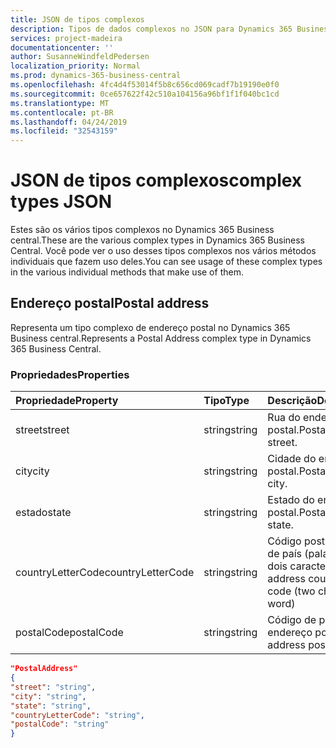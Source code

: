 ```yaml
---
title: JSON de tipos complexos
description: Tipos de dados complexos no JSON para Dynamics 365 Business central.
services: project-madeira
documentationcenter: ''
author: SusanneWindfeldPedersen
localization_priority: Normal
ms.prod: dynamics-365-business-central
ms.openlocfilehash: 4fc4d4f53014f5b8c656cd069cadf7b19190e0f0
ms.sourcegitcommit: 0ce657622f42c510a104156a96bf1f1f040bc1cd
ms.translationtype: MT
ms.contentlocale: pt-BR
ms.lasthandoff: 04/24/2019
ms.locfileid: "32543159"
---
```

# <a name="complex-types-json"></a><span data-ttu-id="6dc28-103">JSON de tipos complexos</span><span class="sxs-lookup"><span data-stu-id="6dc28-103">complex types JSON</span></span>
<span data-ttu-id="6dc28-104">Estes são os vários tipos complexos no Dynamics 365 Business central.</span><span class="sxs-lookup"><span data-stu-id="6dc28-104">These are the various complex types in Dynamics 365 Business Central.</span></span> <span data-ttu-id="6dc28-105">Você pode ver o uso desses tipos complexos nos vários métodos individuais que fazem uso deles.</span><span class="sxs-lookup"><span data-stu-id="6dc28-105">You can see usage of these complex types in the various individual methods that make use of them.</span></span>

## <a name="postal-address"></a><span data-ttu-id="6dc28-106">Endereço postal</span><span class="sxs-lookup"><span data-stu-id="6dc28-106">Postal address</span></span>

<span data-ttu-id="6dc28-107">Representa um tipo complexo de endereço postal no Dynamics 365 Business central.</span><span class="sxs-lookup"><span data-stu-id="6dc28-107">Represents a Postal Address complex type in Dynamics 365 Business Central.</span></span>

### <a name="properties"></a><span data-ttu-id="6dc28-108">Propriedades</span><span class="sxs-lookup"><span data-stu-id="6dc28-108">Properties</span></span>
| <span data-ttu-id="6dc28-109">Propriedade</span><span class="sxs-lookup"><span data-stu-id="6dc28-109">Property</span></span>     | <span data-ttu-id="6dc28-110">Tipo</span><span class="sxs-lookup"><span data-stu-id="6dc28-110">Type</span></span>       |<span data-ttu-id="6dc28-111">Descrição</span><span class="sxs-lookup"><span data-stu-id="6dc28-111">Description</span></span>             |
|:-------------|:---------|:-----------------------|
|<span data-ttu-id="6dc28-112">street</span><span class="sxs-lookup"><span data-stu-id="6dc28-112">street</span></span>        |<span data-ttu-id="6dc28-113">string</span><span class="sxs-lookup"><span data-stu-id="6dc28-113">string</span></span>    |<span data-ttu-id="6dc28-114">Rua do endereço postal.</span><span class="sxs-lookup"><span data-stu-id="6dc28-114">Postal address street.</span></span>  |
|<span data-ttu-id="6dc28-115">city</span><span class="sxs-lookup"><span data-stu-id="6dc28-115">city</span></span>          |<span data-ttu-id="6dc28-116">string</span><span class="sxs-lookup"><span data-stu-id="6dc28-116">string</span></span>    |<span data-ttu-id="6dc28-117">Cidade do endereço postal.</span><span class="sxs-lookup"><span data-stu-id="6dc28-117">Postal address city.</span></span>    |
|<span data-ttu-id="6dc28-118">estado</span><span class="sxs-lookup"><span data-stu-id="6dc28-118">state</span></span>         |<span data-ttu-id="6dc28-119">string</span><span class="sxs-lookup"><span data-stu-id="6dc28-119">string</span></span>    |<span data-ttu-id="6dc28-120">Estado do endereço postal.</span><span class="sxs-lookup"><span data-stu-id="6dc28-120">Postal address state.</span></span>   |
|<span data-ttu-id="6dc28-121">countryLetterCode</span><span class="sxs-lookup"><span data-stu-id="6dc28-121">countryLetterCode</span></span>|<span data-ttu-id="6dc28-122">string</span><span class="sxs-lookup"><span data-stu-id="6dc28-122">string</span></span> |<span data-ttu-id="6dc28-123">Código postal carta de país (palavra de dois caracteres)</span><span class="sxs-lookup"><span data-stu-id="6dc28-123">Postal address country letter code (two character word)</span></span>|
|<span data-ttu-id="6dc28-124">postalCode</span><span class="sxs-lookup"><span data-stu-id="6dc28-124">postalCode</span></span>    |<span data-ttu-id="6dc28-125">string</span><span class="sxs-lookup"><span data-stu-id="6dc28-125">string</span></span>    |<span data-ttu-id="6dc28-126">Código de post de endereço postal</span><span class="sxs-lookup"><span data-stu-id="6dc28-126">Postal address post code</span></span>|

```json
"PostalAddress" 
{ 
"street": "string",
"city": "string", 
"state": "string", 
"countryLetterCode": "string", 
"postalCode": "string" 
} 
 ```

